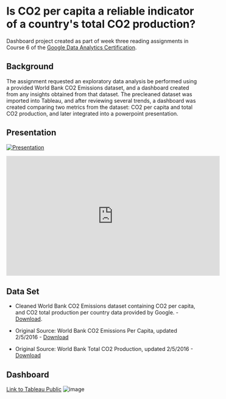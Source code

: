 # Is CO2 per capita a reliable indicator of a country's total CO2 production?
Dashboard project created as part of week three reading assignments in Course 6 of the [Google Data Analytics Certification](https://grow.google/certificates/data-analytics/#?modal_active=none).

## Background

The assignment requested an exploratory data analysis be performed using a provided World Bank CO2 Emissions dataset, and a dashboard created from any insights obtained from that dataset. The precleaned dataset was imported into Tableau, and after reviewing several trends, a dashboard was created comparing two metrics from the dataset: CO2 per capita and total CO2 production, and later integrated into a powerpoint presentation.

## Presentation

[![Presentation](https://img.youtube.com/vi/vHazJOiCSvI/maxresdefault.jpg)](https://www.youtube.com/embed/vHazJOiCSvI)
<p align="center">
<iframe width="560" height="315" src="https://www.youtube.com/embed/vHazJOiCSvI" title="YouTube video player" frameborder="0" allow="accelerometer; autoplay; clipboard-write; encrypted-media; gyroscope; picture-in-picture" allowfullscreen></iframe>
</p>

## Data Set

- Cleaned World Bank CO2 Emissions dataset containing CO2 per capita, and CO2 total production per country data provided by Google. - [Download](https://github.com/cgjohnso/Is-CO2-per-capita-a-reliable-indicator-of-a-countrys-total-CO2-production/blob/main/CO2-Dataset.xlsx).

- Original Source: World Bank CO2 Emissions Per Capita, updated 2/5/2016 - [Download](http://data.worldbank.org/indicator/EN.ATM.CO2E.PC)

- Original Source: World Bank Total CO2 Production, updated 2/5/2016 - [Download](http://data.worldbank.org/indicator/EN.ATM.CO2E.KT)

## Dashboard

[Link to Tableau Public](https://public.tableau.com/app/profile/chadwick.johnson/viz/IsCO2percapitaareliableindicatorofacountrystotalCO2production/Dashboard2)
![image](https://user-images.githubusercontent.com/109831179/180744838-e922f77e-d68c-4994-815b-9dfad651f2f2.png)

